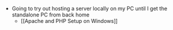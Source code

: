 - Going to try out hosting a server locally on my PC until I get the standalone PC from back home
	- [[Apache and PHP Setup on Windows]]

